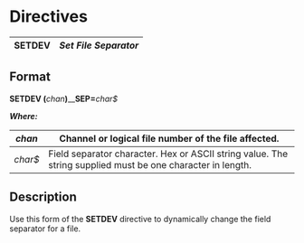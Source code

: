 # Directives 

**SETDEV** |  **_Set File Separator_**  
---|---  
  
##  Format

**SETDEV (**_chan_**)**__**SEP=**_char$_  
  
**_Where:_**

_chan_ |  Channel or logical file number of the file affected.  
---|---  
_char$_ |  Field separator character. Hex or ASCII string value. The string supplied must be one character in length.  
  
##  Description

Use this form of the **SETDEV** directive to dynamically change the field separator for a file.
